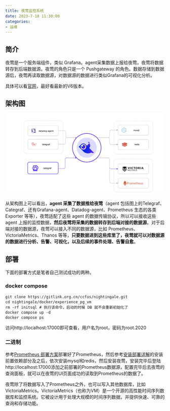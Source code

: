 ```yaml
---
title: 夜莺监控系统
date: 2023-7-18 11:30:00
categories:
- 运维
---
```


## 简介

夜莺是一个服务端组件，类似 Grafana。agent采集数据上报给夜莺，夜莺将数据转存到后端数据源。夜莺的角色只是一个 Pushgateway 的角色。数据存储到数据源后，夜莺再读取数据源，对数据源的数据进行类似Grafana的可视化分析。

具体可以看[官网](https://flashcat.cloud/docs/content/flashcat-monitor/nightingale-v6/introduction/)，最好看最新的V6版本。

## 架构图

![image-20230719104251629](../images/image-20230719104251629.png)

从架构图上可以看出，**agent 采集了数据推给夜莺**（agent 包括图上的Telegraf、Categraf、还有Grafana-agent、Datadog-agent、Prometheus 生态的各类 Exporter 等等），夜莺适配了这些 agent 的数据传输协议，所以可以接收这些 agent 上报的监控数据，**然后夜莺将采集的数据转存到后端对接的数据源**。对于后端对接的数据源，夜莺可以接入不同的数据源，比如 Prometheus、VictoriaMetrics、Thanos 等等，**只要数据进到这些库里了，夜莺就可以对数据源的数据进行分析、告警、可视化，以及后续的事件处理、告警自愈**。

## 部署

下面的部署方式是笔者自己测试成功的两种。

### docker compose

```shell
git clone https://gitlink.org.cn/ccfos/nightingale.git
cd nightingale/docker/experience_pg_vm
rm -rf initsql # 执行该命令，启动的时候 DB 就不会重新初始化了
docker compose up -d
docker compose ps
```

访问http://localhost:17000即可查看，用户名为root，密码为root.2020

### 二进制

参考[Prometheus 部署方案](https://flashcat.cloud/docs/content/flashcat-monitor/nightingale-v6/install/prometheus/)部署好了Prometheus，然后参考[安装部署详解](https://flashcat.cloud/docs/content/flashcat-monitor/nightingale-v6/install/intro/)的安装前置依赖部分及之后，依次安装mysql和redis，然后安装夜莺，安装完毕后登陆http://localhost:17000添加之前部署的Prometheus数据源，配置完毕后去夜莺的查询面板，就可以在夜莺的UI页面成功的读取到Prometheus的数据了。

夜莺除了将数据写入了Prometheus之外，也可以写入其他数据库，比如VictoriaMetrics。VictoriaMetrics（也称为VM）是一个开源的高性能时间序列数据库和监控系统。它被设计用于处理大规模的时间序列数据，并提供快速、可靠的查询和存储功能。